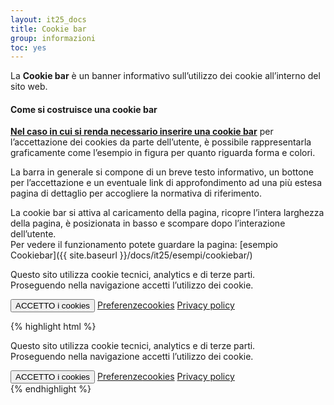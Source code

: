 ```yaml
---
layout: it25_docs
title: Cookie bar
group: informazioni
toc: yes
---
```


<!-- Style override for Documentation purposes -->
<style>
  .bd-example .cookiebar {
    display: block;
    position: static;
    transform: none;
  }
</style>

La **Cookie bar** è un banner informativo sull’utilizzo dei cookie all’interno del sito web.

#### Come si costruisce una cookie bar
**[Nel caso in cui si renda necessario inserire una cookie bar](https://www.garanteprivacy.it/temi/cookie)** per l’accettazione dei cookies da parte dell’utente, è possibile rappresentarla graficamente come l’esempio in figura per quanto riguarda forma e colori.

La barra in generale si compone di un breve testo informativo, un bottone per l’accettazione e un eventuale link di approfondimento ad una più estesa pagina di dettaglio per accogliere la normativa di riferimento.

La cookie bar si attiva al caricamento della pagina, ricopre l’intera larghezza della pagina, è posizionata in basso e scompare dopo l’interazione dell’utente.  
Per vedere il funzionamento potete guardare la pagina: [esempio Cookiebar]({{ site.baseurl }}/docs/it25/esempi/cookiebar/)

<div class="bd-example">
<section class="cookiebar" aria-label="Gestione dei cookies" aria-live="polite">
  <p>Questo sito utilizza cookie tecnici, analytics e di terze parti. <br />Proseguendo nella navigazione accetti l’utilizzo dei cookie.</p>
  <div class="mt-4">
    <button class="btn btn-primary me-3">ACCETTO<span class="visually-hidden"> i cookies</span></button>
    <a href="#" class="me-3">Preferenze<span class="visually-hidden">cookies</span></a>
    <a href="#" class="">Privacy policy</a>
  </div>
</section>
</div>

{% highlight html %}
<section class="cookiebar fade" aria-label="Gestione dei cookies" aria-live="polite">
  <p>Questo sito utilizza cookie tecnici, analytics e di terze parti. <br />Proseguendo nella navigazione accetti l’utilizzo dei cookie.</p>
  <div class="mt-4">
    <button data-bs-accept="cookiebar" class="btn btn-primary me-3">ACCETTO<span class="visually-hidden"> i cookies</span></button>
    <a href="#" class="me-3">Preferenze<span class="visually-hidden">cookies</span></a>
    <a href="#" class="">Privacy policy</a>
  </div>
</section>
{% endhighlight %}
